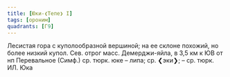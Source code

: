 ```yaml
---
title: [Юки-❮Тепе❯ I]
tags: [ороним]
quadrants: [Г9]
---
```


Лесистая гора с куполообразной вершиной; на ее склоне похожий, но более низкий
купол. Сев. отрог масс. Демерджи-яйла, в 3,5 км к ЮВ от нп Перевальное (Симф.)
ср. тюрк. юке – липа; ср. ❮эки❯; – ср. тюрк. ИЛ. Юка
